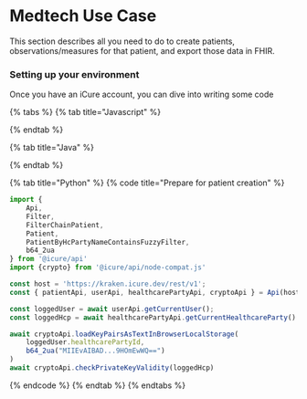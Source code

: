 # Medtech Use Case

This section describes all you need to do to create patients, observations/measures for that patient, and export those data in FHIR.

### Setting up your environment

Once you have an iCure account, you can dive into writing some code

{% tabs %}
{% tab title="Javascript" %}

{% endtab %}

{% tab title="Java" %}

{% endtab %}

{% tab title="Python" %}
{% code title="Prepare for patient creation" %}
```javascript
import {
    Api,
    Filter,
    FilterChainPatient,
    Patient,
    PatientByHcPartyNameContainsFuzzyFilter,
    b64_2ua
} from '@icure/api'
import {crypto} from '@icure/api/node-compat.js'

const host = 'https://kraken.icure.dev/rest/v1';
const { patientApi, userApi, healthcarePartyApi, cryptoApi } = Api(host, 'esmith', 'mypassword', crypto)

const loggedUser = await userApi.getCurrentUser();
const loggedHcp = await healthcarePartyApi.getCurrentHealthcareParty()

await cryptoApi.loadKeyPairsAsTextInBrowserLocalStorage(
    loggedUser.healthcarePartyId,
    b64_2ua("MIIEvAIBAD...9HOmEwWQ==")
)
await cryptoApi.checkPrivateKeyValidity(loggedHcp)
```
{% endcode %}
{% endtab %}
{% endtabs %}

